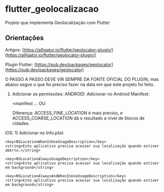 # flutter_geolocalizacao

Projeto que implementa Geolocalização com Flutter

## Orientações

Artigos:
[https://alligator.io/flutter/geolocator-plugin/](https://alligator.io/flutter/geolocator-plugin/)

Plugin Flutter:
[https://pub.dev/packages/geolocator](https://pub.dev/packages/geolocator)


O PASSO A PASSO DEVE VIR SEMPRE DA FONTE OFICIAL DO PLUGIN, mas abaixo segue o que foi preciso fazer na data em que este projeto foi feito.

1) Adicionar as permissões:
ANDROID:
	Adicionar no Android Manifest:



	<manifest ...
		<uses-permission android:name="android.permission.ACCESS_FINE_LOCATION" />
        OU 
        <uses-permission android:name="android.permission.ACCESS_COARSE_LOCATION" />

    Diferença: ACCESS_FINE_LOCATION é mais preciso, e ACCESS_COARSE_LOCATION dá o resultado a nível de blocos de cidades.


	    

	  

iOS:
	1) Adicionar no Info.plist

	<key>NSLocationWhenInUseUsageDescription</key>
    <string>Este aplicativo precisa acessar sua localização quando estiver aberto.</string>
	
	<key>NSLocationAlwaysUsageDescription</key>
    <string>Este aplicativo precisa acessar sua localização quando estiver em background</string>
    
    <key>NSLocationAlwaysAndWhenInUseUsageDescription</key>
    <string>Este aplicativo precisa acessar sua localização quando estiver em background</string>